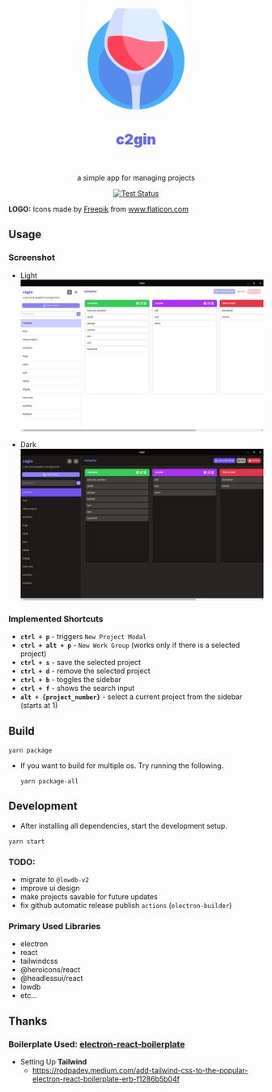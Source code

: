 <div align="center">
  <a href="https://github.com/TheBoringDude/c2gin"><img src="./assets/icon.svg" height=200 width=200 alt="Logo" /></a>
  <br />
  <h1 style="color:#6366f1;font-weight:900;">c2gin</h1>
  <br />
  <p>a simple app for managing projects</p>

<a href="https://github.com/TheBoringDude/c2gin/actions"><img src="https://github.com/TheBoringDude/c2gin/workflows/Test/badge.svg" alt="Test Status"/></a>

</div>

<div><strong>LOGO:</strong> Icons made by <a href="https://www.freepik.com" title="Freepik">Freepik</a> from <a href="https://www.flaticon.com/" title="Flaticon">www.flaticon.com</a></div>

## Usage

### Screenshot

- Light
  ![screenshot (light-version)](./screenshot.png)

- Dark
  ![screenshot (dark-version)](./screenshot-dark.png)

### Implemented Shortcuts

- **`ctrl + p`** - triggers `New Project Modal`
- **`ctrl + alt + p`** - `New Work Group` (works only if there is a selected project)
- **`ctrl + s`** - save the selected project
- **`ctrl + d`** - remove the selected project
- **`ctrl + b`** - toggles the sidebar
- **`ctrl + f`** - shows the search input
- **`alt + {project_number}`** - select a current project from the sidebar (starts at 1)

## Build

```
yarn package
```

- If you want to build for multiple os. Try running the following.
  ```
  yarn package-all
  ```

## Development

- After installing all dependencies, start the development setup.

```
yarn start
```

### TODO:

- migrate to `@lowdb-v2`
- improve ui design
- make projects savable for future updates
- fix github automatic release publish `actions` (`electron-builder`)

### Primary Used Libraries

- electron
- react
- tailwindcss
- @heroicons/react
- @headlessui/react
- lowdb
- etc...

## Thanks

### Boilerplate Used: [electron-react-boilerplate](https://github.com/electron-react-boilerplate/electron-react-boilerplate)

- Setting Up **Tailwind**
  - https://rodpadev.medium.com/add-tailwind-css-to-the-popular-electron-react-boilerplate-erb-f1286b5b04f
